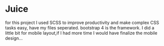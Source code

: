 # Juice
for this project I used SCSS to improve productivity and make complex CSS tasks easy, have my files seperated. bootstrap 4 is the framework.
I did a little bit for mobile layout,if I had more time I would have finalize the mobile design...
